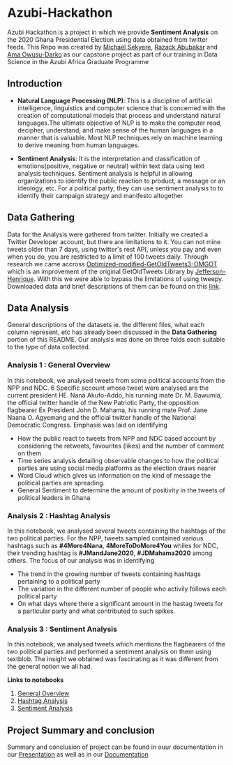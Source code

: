 # Azubi-Hackathon
Azubi Hackathon is a project in which we provide **Sentiment Analysis** on the 2020 Ghana Presidential Election using data obtained from twitter feeds.
This Repo was created by [Michael Sekyere](https://www.linkedin.com/in/michael-sekyere-0a4898193/ "Michael Sekyere"),
[Razack Abubakar](https://www.linkedin.com/in/razack-abubakar-853160156/ "Razack Abubakar") and
[Ama Owusu-Darko](https://www.linkedin.com/in/aowusuda/ "Ama Owusu-Darko") as our capstone project as part of our training in Data Science in
the Azubi Africa Graduate Programme

## Introduction
* **Natural Language Processing (NLP)**: This is a discipline of artificial intelligence, linguistics and computer science that is concerned with the creation of computational models that process and understand natural languages.The ultimate objective of NLP is to make the computer read, decipher, understand, and make sense of the human languages in a manner that is valuable. Most NLP techniques rely on machine learning to derive meaning from human languages.

* **Sentiment Analysis**: It is the interpretation and classification of emotions(positive, negative or neutral) within text data using text analysis techniques. Sentiment analysis is helpful in allowing organizations to identify the public reaction to product, a message or an ideology, etc. For a political party, they can use sentiment analysis to to identify their campaign strategy and manifesto altogether

## Data Gathering
Data for the Analysis were gathered from twitter. Initially we created a Twitter Developer account, but there are limitations to it. You can not mine tweets older than 7 days, using twitter's rest API, unless you pay and even when you do, you are restricted to a limit of 100 tweets daily. Through research we came accross [Optimized-modified-GetOldTweets3-OMGOT](https://github.com/marquisvictor/Optimized-Modified-GetOldTweets3-OMGOT "Optimized-modified-GetOldTweets3-OMGOT") which is an improvement  of the original GetOldTweets Library by [Jefferson-Henrique](https://github.com/Jefferson-Henrique/GetOldTweets-python/ "Jefferson-Henrique"). With this we were able to bypass the limitations of using tweepy. Downloaded data and brief descriptions of them can be found on this [link](https://github.com/mickysekyere/Azubi-Hackathon/blob/master/Data/Data.md "link").

## Data Analysis
General descriptions of the datasets ie. the different files, what each column represent, etc has already been discussed in the **Data Gathering** portion of this README. Our analysis was done on three folds each suitable to the type of data collected. 
  ### Analysis 1 : General Overview
  In this notebook, we analysed tweets from some political accounts from the NPP and NDC. 6 Specific account whose tweet were analysed are the current president 
  HE. Nana Akufo-Addo, his running mate Dr. M. Bawumia, the official twitter handle of the New Patriotic Party, the opposition flagbearer Ex President John D. Mahama,
  his running mate Prof. Jane Naana O. Agyemang and the official twitter handle of the National Democratic Congress.
  Emphasis was laid on  identifying
  * How the public react to tweets from NPP and NDC based account by considering the retweets, favourites (likes) and the number of comment on them
  * Time series analysis detailing observable changes to how the political parties are using social media platforms as the election draws nearer
  * Word Cloud which gives us information on the kind of message the political parties are spreading.
  * General Sentiment to determine the amount of positivity in the tweets of political leaders in Ghana
  
  ### Analysis 2 : Hashtag Analysis
  In this notebook, we analysed several tweets containing the hashtags of the two political parties. For the NPP, tweets sampled contained various hashtags such as
  **#4More4Nana**, **4MoreToDoMore4You** whiles for NDC, their trending hashtag is **#JMandJane2020**, **#JDMahama2020** among others. The focus of our analysis was in  identifying
  * The trend in the growing number of tweets containing hashtags pertaining to a political party
  * The variation in the different number of people who activily follows each political party
  * On what days where there a significant amount in the hastag tweets for a particular party and what contributed to such spikes.
  
  ### Analysis 3 : Sentiment Analysis
  In this notebook, we analysed tweets which mentions the flagbearers of the two political parties and performed a sentiment analysis on them using textblob. The insight
  we obtained was fascinating as it was different from the general notion we all had.
  
  **Links to notebooks**
  1. [General Overview](https://github.com/Jefferson-Henrique/GetOldTweets-python/ "General Overview")
  2. [Hashtag Analysis](https://github.com/Jefferson-Henrique/GetOldTweets-python/ "Hashtag Analysis")
  3. [Sentiment Analysis](https://github.com/Jefferson-Henrique/GetOldTweets-python/ "Sentiment Analysis")

## Project Summary and conclusion
Summary and conclusion of project can be found in ouur documentation in our [Presentation](https://github.com/mickysekyere/Azubi-Hackathon/blob/master/hackathon%202020.pptx "Presentation") as well as in our [Documentation](https://github.com/mickysekyere/Azubi-Hackathon/blob/master/Hackathonword%202020.docx "Documentation")
